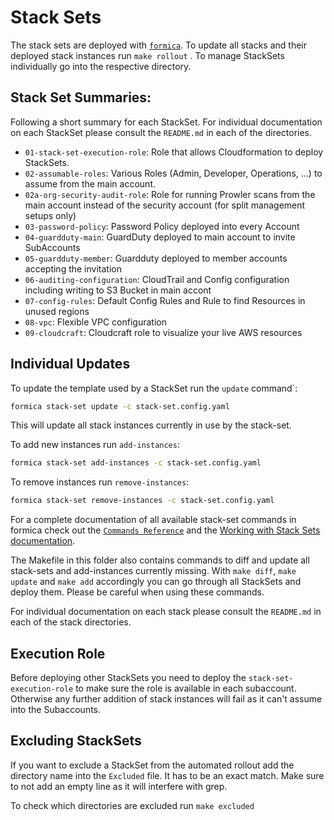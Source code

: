 # Stack Sets

The stack sets are deployed with [`formica`](https://theserverlessway.com/tools/formica/). To update all stacks and their deployed stack instances run `make rollout` . To manage StackSets individually go into the respective directory.

## Stack Set Summaries:

Following a short summary for each StackSet. For individual documentation on each StackSet please consult the `README.md` in each of the directories. 

* `01-stack-set-execution-role`: Role that allows Cloudformation to deploy StackSets.
* `02-assumable-roles`: Various Roles (Admin, Developer, Operations, ...) to assume from the main account.
* `02a-org-security-audit-role`: Role for running Prowler scans from the main account instead of the security account (for split management setups only)
* `03-password-policy`: Password Policy deployed into every Account
* `04-guardduty-main`: GuardDuty deployed to main account to invite SubAccounts
* `05-guardduty-member`: Guardduty deployed to member accounts accepting the invitation
* `06-auditing-configuration`: CloudTrail and Config configuration including writing to S3 Bucket in main accont
* `07-config-rules`: Default Config Rules and Rule to find Resources in unused regions
* `08-vpc`: Flexible VPC configuration
* `09-cloudcraft`: Cloudcraft role to visualize your live AWS resources


## Individual Updates
To update the template used by a StackSet run the `update` command`:

```bash
formica stack-set update -c stack-set.config.yaml
``` 

This will update all stack instances currently in use by the stack-set.

To add new instances run `add-instances`:

```bash
formica stack-set add-instances -c stack-set.config.yaml
``` 

To remove instances run `remove-instances`:

```bash
formica stack-set remove-instances -c stack-set.config.yaml
``` 

For a complete documentation of all available stack-set commands in formica check out the [`Commands Reference`](https://theserverlessway.com/tools/formica/commands/) and the [Working with Stack Sets documentation](https://theserverlessway.com/tools/formica/stack-sets/).


The Makefile in this folder also contains commands to diff and update all stack-sets and add-instances currently missing. With `make diff`, `make update` and `make add` accordingly you can go through all StackSets and deploy them. Please be careful when using these commands.

For individual documentation on each stack please consult the `README.md` in each of the stack directories.

## Execution Role

Before deploying other StackSets you need to deploy the `stack-set-execution-role` to make sure the role is available in each subaccount. Otherwise any further addition of stack instances will fail as it can't assume into the Subaccounts.

## Excluding StackSets

If you want to exclude a StackSet from the automated rollout add the directory name into the `Excluded` file. It has to be an exact match. Make sure to not add an empty line as it will interfere with grep. 

To check which directories are excluded run `make excluded`